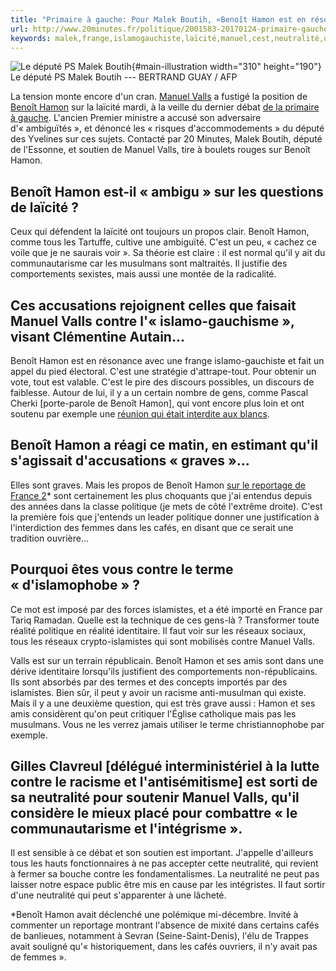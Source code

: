 ```yaml
---
title: "Primaire à gauche: Pour Malek Boutih, «Benoît Hamon est en résonance avec une frange islamo-gauchiste»"
url: http://www.20minutes.fr/politique/2001583-20170124-primaire-gauche-malek-boutih-benoit-hamon-resonance-frange-islamo-gauchiste
keywords: malek,frange,islamogauchiste,laïcité,manuel,cest,neutralité,quil,gauche,valls,boutih,hamon,primaire,benoît,résonance,député,politique
---
```

![Le député PS Malek Boutih](https://img.20mn.fr/CGuD2ubzQfS21JFyjo8krQ/310x190_depute-ps-malek-boutih.jpg){#main-illustration width="310" height="190"} Le député PS Malek Boutih --- BERTRAND GUAY / AFP

La tension monte encore d'un cran. [Manuel Valls](https://www.20minutes.fr/politique/manuel_valls/) a fustigé la position de [Benoît Hamon](https://www.20minutes.fr/politique/benoit_hamon/) sur la laïcité mardi, à la veille du dernier débat [de la primaire à gauche](https://www.20minutes.fr/politique/primaire_socialiste/). L'ancien Premier ministre a accusé son adversaire d\'« ambiguïtés », et dénoncé les « risques d'accommodements » du député des Yvelines sur ces sujets. Contacté par 20 Minutes, Malek Boutih, député de l'Essonne, et soutien de Manuel Valls, tire à boulets rouges sur Benoît Hamon.

Benoît Hamon est-il « ambigu » sur les questions de laïcité ?
-------------------------------------------------------------

Ceux qui défendent la laïcité ont toujours un propos clair. Benoît Hamon, comme tous les Tartuffe, cultive une ambiguïté. C'est un peu, « cachez ce voile que je ne saurais voir ». Sa théorie est claire : il est normal qu'il y ait du communautarisme car les musulmans sont maltraités. Il justifie des comportements sexistes, mais aussi une montée de la radicalité.

Ces accusations rejoignent celles que faisait Manuel Valls contre l'« islamo-gauchisme », visant Clémentine Autain...
---------------------------------------------------------------------------------------------------------------------

Benoît Hamon est en résonance avec une frange islamo-gauchiste et fait un appel du pied électoral. C'est une stratégie d'attrape-tout. Pour obtenir un vote, tout est valable. C'est le pire des discours possibles, un discours de faiblesse. Autour de lui, il y a un certain nombre de gens, comme Pascal Cherki \[porte-parole de Benoît Hamon\], qui vont encore plus loin et ont soutenu par exemple une [réunion qui était interdite aux blancs](https://www.arretsurimages.net/articles/2016-04-30/Un-camp-d-ete-et-un-atelier-de-Paris-8-reserves-aux-non-Blancs-et-alors-id8713).

Benoît Hamon a réagi ce matin, en estimant qu'il s'agissait d'accusations « graves »...
---------------------------------------------------------------------------------------

Elles sont graves. Mais les propos de Benoît Hamon [sur le reportage de France 2](http://www.marianne.net/cafes-interdits-aux-femmes-france-benoit-hamon-relativise-100248717.html)\* sont certainement les plus choquants que j'ai entendus depuis des années dans la classe politique (je mets de côté l'extrême droite). C'est la première fois que j'entends un leader politique donner une justification à l'interdiction des femmes dans les cafés, en disant que ce serait une tradition ouvrière...

Pourquoi êtes vous contre le terme « d'islamophobe » ?
------------------------------------------------------

Ce mot est imposé par des forces islamistes, et a été importé en France par Tariq Ramadan. Quelle est la technique de ces gens-là ? Transformer toute réalité politique en réalité identitaire. Il faut voir sur les réseaux sociaux, tous les réseaux crypto-islamistes qui sont mobilisés contre Manuel Valls.

Valls est sur un terrain républicain. Benoît Hamon et ses amis sont dans une dérive identitaire lorsqu'ils justifient des comportements non-républicains. Ils sont absorbés par des termes et des concepts importés par des islamistes. Bien sûr, il peut y avoir un racisme anti-musulman qui existe. Mais il y a une deuxième question, qui est très grave aussi : Hamon et ses amis considèrent qu'on peut critiquer l'Église catholique mais pas les musulmans. Vous ne les verrez jamais utiliser le terme christiannophobe par exemple.

Gilles Clavreul \[délégué interministériel à la lutte contre le racisme et l'antisémitisme\] est sorti de sa neutralité pour soutenir Manuel Valls, qu'il considère le mieux placé pour combattre « le communautarisme et l'intégrisme ».
-----------------------------------------------------------------------------------------------------------------------------------------------------------------------------------------------------------------------------------------

Il est sensible à ce débat et son soutien est important. J'appelle d'ailleurs tous les hauts fonctionnaires à ne pas accepter cette neutralité, qui revient à fermer sa bouche contre les fondamentalismes. La neutralité ne peut pas laisser notre espace public être mis en cause par les intégristes. Il faut sortir d'une neutralité qui peut s'apparenter à une lâcheté.

\*Benoît Hamon avait déclenché une polémique mi-décembre. Invité à commenter un reportage montrant l'absence de mixité dans certains cafés de banlieues, notamment à Sevran (Seine-Saint-Denis), l'élu de Trappes avait souligné qu\'« historiquement, dans les cafés ouvriers, il n'y avait pas de femmes ».
